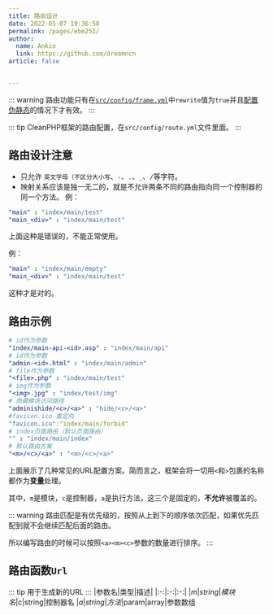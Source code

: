 ```yaml
---
title: 路由设计
date: 2022-05-07 19:36:58
permalink: /pages/ebe251/
author: 
  name: Ankio
  link: https://github.com/dreamncn
article: false


---
```


::: warning
路由功能只有在[`src/config/frame.yml`](02.框架配置.md)中`rewrite`值为`true`并且[配置伪静态](../01.基础/01.快速上手.md#伪静态配置)的情况下才有效。
:::

::: tip
CleanPHP框架的路由配置，在`src/config/route.yml`文件里面。
:::

## 路由设计注意

- 只允许 `英文字母（不区分大小写`、`-`、`.`、`_`、`/`等字符。
- 映射关系应该是独一无二的，就是不允许两条不同的路由指向同一个控制器的同一个方法。
例：
```yaml
"main" : "index/main/test"
"main_<div>" : "index/main/test"
```
上面这种是错误的，不能正常使用。

例：
```yaml
"main" : "index/main/empty"
"main_<div>" : "index/main/test"
```
这种才是对的。

## 路由示例
```yaml
# id作为参数
"index/main-api-<id>.asp" : "index/main/api"
# id作为参数
"admin-<id>.html" : "index/main/admin"
# file作为参数
"<file>.php" : "index/main/test"
# img作为参数
"<img>.jpg" : "index/test/img"
# 隐藏模块访问路径
"adminishide/<c>/<a>" : "hide/<c>/<a>"
#favicon.ico 重定向
"favicon.ico":"index/main/forbid"
# index页面路由（默认页面路由）
"" : "index/main/index"
# 默认路由方案
"<m>/<c>/<a>" : "<m>/<c>/<a>"
```

上面展示了几种常见的URL配置方案。简而言之，框架会将一切用`<`和`>`包裹的名称都作为**变量**处理。

其中，`m`是模块，`c`是控制器，`a`是执行方法，这三个是固定的，**不允许**被覆盖的。

::: warning
路由匹配是有优先级的，按照从上到下的顺序依次匹配，如果优先匹配到就不会继续匹配后面的路由。

所以编写路由的时候可以按照`<a><m><c>`参数的数量进行排序。
:::

## 路由函数`Url`

::: tip 用于生成新的URL
:::
|参数名|类型|描述|
|:-:|:-:|:-:|
|$m|string|模块名
|$c|string|控制器名
|$a|string|方法
|$param|array|参数数组


